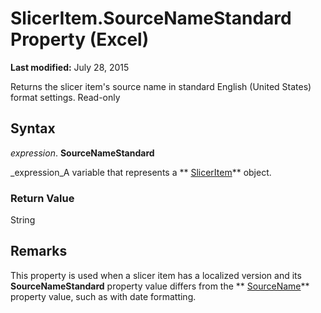
# SlicerItem.SourceNameStandard Property (Excel)

 **Last modified:** July 28, 2015

Returns the slicer item's source name in standard English (United States) format settings. Read-only

## Syntax

 _expression_. **SourceNameStandard**

 _expression_A variable that represents a  ** [SlicerItem](cb93cd82-fc3a-f6b7-ae64-db6312db649d.md)** object.


### Return Value

String


## Remarks

This property is used when a slicer item has a localized version and its  **SourceNameStandard** property value differs from the ** [SourceName](40bf1f3f-668d-d2df-c68f-fe46511b1a00.md)** property value, such as with date formatting.

